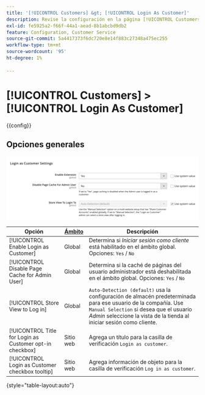```yaml
---
title: '[!UICONTROL Customers] &gt; [!UICONTROL Login As Customer]'
description: Revise la configuración en la página [!UICONTROL Customers] &gt; [!UICONTROL Login As Customer] del administrador de Commerce.
exl-id: fe5925a2-f66f-44a1-aead-8b1abcbd9db2
feature: Configuration, Customer Service
source-git-commit: 5a4417373f6dc720e8e14f883c27348a475ec255
workflow-type: tm+mt
source-wordcount: '95'
ht-degree: 1%

---
```


# [!UICONTROL Customers] > [!UICONTROL Login As Customer]

{{config}}

## Opciones generales

![Iniciar Sesión Como Cliente - Opciones Generales](./assets/login-as-customer.png)<!-- zoom -->

<!-- [Login As Customer - General Options](https://experienceleague.adobe.com/es/docs/commerce-admin/customers/customer-accounts/manage/login-as-customer) -->

| Opción | [Ámbito](../../getting-started/websites-stores-views.md#scope-settings) | Descripción |
|-- | -- | -- |
| [!UICONTROL Enable Login as Customer] | Global | Determina si _Iniciar sesión como cliente_ está habilitado en el ámbito global. Opciones: `Yes` / `No` |
| [!UICONTROL Disable Page Cache for Admin User] | Global | Determina si la caché de páginas del usuario administrador está deshabilitada en el ámbito global. Opciones: `Yes` / `No` |
| [!UICONTROL Store View to Log in] | Global | `Auto-Detection (default)` usa la configuración de almacén predeterminada para ese usuario de la compañía. Use `Manual Selection` si desea que el usuario _Admin_ seleccione la vista de la tienda al iniciar sesión como cliente. |
| [!UICONTROL Title for Login as Customer opt-in checkbox] | Sitio web | Agrega un título para la casilla de verificación `Login as customer`. |
| [!UICONTROL Login as Customer checkbox tooltip] | Sitio web | Agrega información de objeto para la casilla de verificación `Log in as customer`. |

{style="table-layout:auto"}
